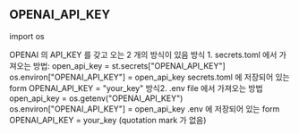 ## OPENAI_API_KEY
import os

OPENAI 의 API_KEY 를 갖고 오는 2 개의 방식이 있음
방식 1. secrets.toml 에서 가져오는 방법: 
  open_api_key = st.secrets["OPENAI_API_KEY"]
  os.environ["OPENAI_API_KEY"] = open_api_key
  secrets.toml 에 저장되어 있는 form
  OPENAI_API_KEY = "your_key"
방식2. .env file 에서 가져오는 방법
  open_api_key = os.getenv("OPENAI_API_KEY")
  os.environ["OPENAI_API_KEY"] = open_api_key
  .env 에 저장되어 있는 form
  OPENAI_API_KEY = your_key  (quotation mark 가 없음)

